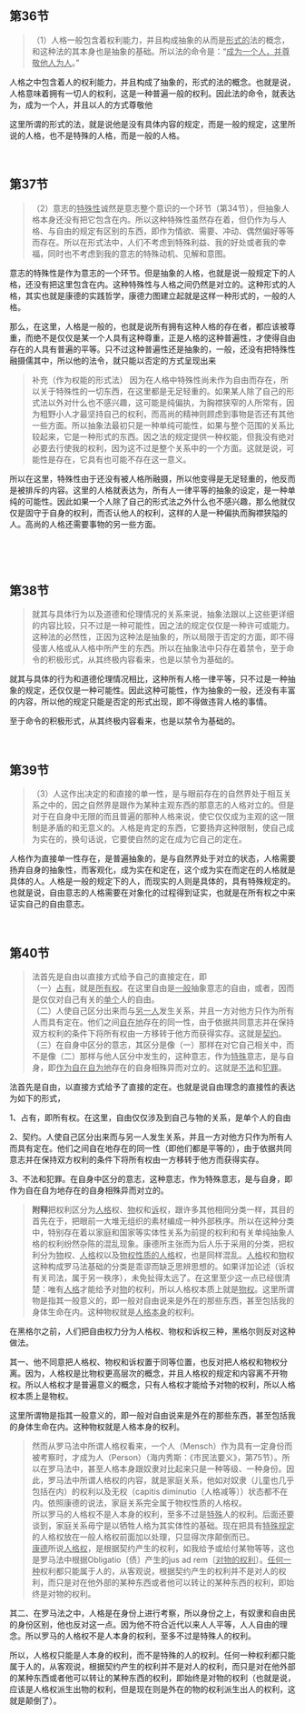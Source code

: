 <h2>第36节</h2><blockquote data-pid="EBfn4J3t">（1）人格一般包含着权利能力，并且构成抽象的从而是<u>形式的</u>法的概念，和这种法的其本身也是抽象的基础。所以法的命令是：“<u>成为一个人，并尊敬他人为人</u>。”</blockquote><p data-pid="bXba1TlI">人格之中包含着人的权利能力，并且构成了抽象的，形式的法的概念。也就是说，人格意味着拥有一切人的权利，这是一种普遍一般的权利。因此法的命令，就表达为，成为一个人，并且以人的方式尊敬他</p><p data-pid="duAj-10Z">这里所谓的形式的法，就是说他是没有具体内容的规定，而是一般的规定，这里所说的人格，也不是特殊的人格，而是一般的人格。</p><p><br></p><h2>第37节</h2><blockquote data-pid="M6Sb2Dpc">（2）意志的<u>特殊性</u>诚然是意志整个意识的一个环节（第34节），但抽象人格本身还没有把它包含在内。所以这种特殊性虽然存在着，但仍作为与人格、与自由的规定有区别的东西，即作为情欲、需要、冲动、偶然偏好等等而存在。所以在形式法中，人们不考虑到特殊利益、我的好处或者我的幸福，同时也不考虑到我的意志的特殊动机、见解和意图。</blockquote><p data-pid="CQ7DXgtG">意志的特殊性是作为意志的一个环节。但是抽象的人格，也就是说一般规定下的人格，还没有把这里包含在内。这种特殊性与人格之间仍然是对立的。这种形式的人格，其实也就是康德的实践哲学，康德力图建立起就是这样一种形式的，一般的人格。</p><p data-pid="DFNhvrT8">那么，在这里，人格是一般的，也就是说所有拥有这种人格的存在者，都应该被尊重，而绝不是仅仅是某一个人具有这种尊重，正是人格的这种普遍性，才使得自由存在的人具有普遍的平等。只不过这种普遍性还是抽象的，一般，还没有把特殊性融摄儒其中，所以他的法令，就只能以否定的方式呈现出来</p><blockquote data-pid="EIhSnGD5">补充（作为权能的形式法） 因为在人格中特殊性尚未作为自由而存在，所以关于特殊性的一切东西，在这里都是无足轻重的。如果某人除了自己的形式法以外对什么也不感兴趣，这可能是纯偏执，为胸襟狭窄的人所常有，因为粗野小人才最坚持自己的权利，而高尚的精神则顾虑到事物是否还有其他一些方面。所以抽象法最初只是一种单纯可能性，如果与整个范围的关系比较起来，它是一种形式的东西。因之法的规定提供一种权能，但我没有绝对必要去行使我的权利，因为这不过是整个关系中的一个方面。这就是说，可能性是存在，它具有也可能不存在这一意义。</blockquote><p data-pid="_ByKV_Yw">所以在这里，特殊性由于还没有被人格所融摄，所以他变得是无足轻重的，他反而是被排斥的内容。这里的人格就表达为，所有人一律平等的抽象的设定，是一种单纯的可能性。因此如果一个人除了自己的形式法之外什么也不感兴趣，那么他就仅仅是固守于自身的权利，而否认他人的权利，这样的人是一种偏执而胸襟狭隘的人。高尚的人格还需要事物的另一些方面。</p><p><br></p><p><br></p><h2>第38节</h2><blockquote data-pid="Lt1MsngX">就其与具体行为以及道德和伦理情况的关系来说，抽象法跟以上这些更详细的内容比较，只不过是一种可能性，因之法的规定仅仅是一种许可或能力。这种法的必然性，正因为这种法是抽象的，所以局限于否定的方面，即不得侵害人格或从人格中所产生的东西。所以在抽象法中只存在着禁令，至于命令的积极形式，从其终极内容看来，也是以禁令为基础的。</blockquote><p data-pid="jijqWURr">就其与具体的行为和道德伦理情况相比，这种所有人格一律平等，只不过是一种抽象的规定，还仅仅是一种可能性。因此这种可能性，作为抽象的一般，还没有丰富的内容，所以他的规定只能是否定的形式出现，即不得做违背人格的事情。</p><p data-pid="TpnRXBxl">至于命令的积极形式，从其终极内容看来，也是以禁令为基础的。</p><p><br></p><h2>第39节</h2><blockquote data-pid="dir0zvqb">（3）人这作出决定的和直接的单一性，是与眼前存在的自然界处于相互关系之中的，因之自然界是跟作为某种主观东西的那意志的人格对立的。但是对于在自身中无限的而且普遍的那种人格来说，使它仅仅成为主观的这一限制是矛盾的和无意义的。人格是肯定的东西，它要扬弃这种限制，使自己成为实在的，换句话说，它要使自然的定在成为它自己的定在。</blockquote><p data-pid="QfyYxMRT">人格作为直接单一性存在，是普遍抽象的，是与自然界处于对立的状态，人格需要扬弃自身的抽象性，而客观化，成为实在和定在，这个成为实在而定在的人格就是具体的人。人格是一般的规定下的人，而现实的人则是具体的，具有特殊规定的。也就是说，自由意志的人格需要在对象化的过程得到证实，也就是在所有权之中来证实自己的自由意志。</p><p><br></p><h2>第40节</h2><blockquote data-pid="9tcARuNs">法首先是自由以直接方式给予自己的直接定在，即<br>（一）<u>占有</u>，就是<u>所有权</u>。在这里自由是<u>一般</u>抽象意志的自由，或者，因而是仅仅对自己有关的<u>单个</u>人的自由。<br>（二）人使自己区分出来而与<u>另一人</u>发生关系，并且一方对他方只作为所有人而具有定在。他们之间<u>自在地</u>存在的同一性，由于依据共同意志并在保持双方权利的条件下将所有权由一方移转于他方而获得实存。这就是<u>契约</u>。<br>（三）在自身中区分的意志，其区分是像（一）那样在对它自己相关中，而不是像（二）那样与他人区分中发生的，这种意志，作为<u>特殊</u>意志，是与自身，即<u>作为自在自为地</u>存在的自身相殊异而对立的。这就是<u>不法</u>和<u>犯罪</u>。</blockquote><p data-pid="v7AZOS4V">法首先是自由，以直接方式给予了直接的定在。也就是说自由理念的直接性的表达为如下的形式，</p><p data-pid="LKqH6v5j">1、占有，即所有权。在这里，自由仅仅涉及到自己与物的关系，是单个人的自由</p><p data-pid="bxiToZOM">2、契约。人使自己区分出来而与另一人发生关系，并且一方对他方只作为所有人而具有定在。他们之间自在地存在的同一性（即他们都是平等的），由于依据共同意志并在保持双方权利的条件下将所有权由一方移转于他方而获得实存。</p><p data-pid="V57QIuYv">3、不法和犯罪。在自身中区分的意志，这种意志，作为特殊意志，是与自身，即作为自在自为地存在的自身相殊异而对立的。</p><blockquote data-pid="xXp_0G8L"><b>附释</b>把权利区分为<u>人格</u>权、<u>物</u>权和<u>诉</u>权，跟许多其他相同分类一样，其目的首先在于，把眼前一大堆无组织的素材编成一种外部秩序。所以在这种分类中，特别存在着以家庭和国家等实体性关系为前提的权利和有关单纯抽象人格的权利纷然杂陈的混乱现象。康德所主张而为后人乐于采用的分类，把权利分为<u>物</u>权、<u>人格</u>权以及<u>物权性质的人格</u>权，也是同样混乱。<u>人格</u>权和<u>物</u>权这种构成罗马法基础的分类是乖谬而缺乏思辨思想的。如果详加论述（诉权有关司法，属于另一秩序），未免扯得太远了。在这里至少这一点已经很清楚：唯有<u>人格</u>才能给予对<u>物</u>的权利，所以人格权本质上就是<u>物权</u>。这里所谓物是指其一般意义的，即一般对自由说来是外在的那些东西，甚至包括我的身体生命在内。这种物权就是<u>人格本身</u>的权利。</blockquote><p data-pid="nLsnMk7C">在黑格尔之前，人们把自由权力分为人格权、物权和诉权三种，黑格尔则反对这种做法。</p><p data-pid="H-fNr0jE">其一、他不同意把人格权、物权和诉权置于同等位置，也反对把人格权和物权分离。因为，人格权是比物权更高层次的概念，并且人格权的规定和内容离不开物权。所以人格权才是普遍意义的概念，只有人格权才能给予对物的权利，所以人格权本质上是物权。</p><p data-pid="Ltxr5jCQ">这里所谓物是指其一般意义的，即一般对自由说来是外在的那些东西，甚至包括我的身体生命在内。这种物权就是人格本身的权利。</p><blockquote data-pid="gy4S6wuS">然而从罗马法中所谓人格权看来，一个人（Mensch）作为具有一定身份而被考察时，才成为人（Person）（海内秀斯：《市民法要义》，第75节）。所以在罗马法中，甚至人格本身跟奴隶对比起来只是一种等级、一种身份。因此，罗马法中所谓人格权的内容，就是家庭关系，他如对奴隶（儿童也几乎包括在内）的权利以及无权（capitis diminutio〔人格减等〕）状态都不在内。依照康德的说法，家庭关系完全属于物权性质的人格权。<br>所以罗马的人格权不是人本身的权利，至多不过是<u>特殊</u>人的权利。后面还要谈到，家庭关系毋宁是以牺牲人格为其实体性的基础。现在把具有<u>特殊规定</u>的人格权放在一般人格权前面加以处理，只显得次序颠倒而已。<br><u>康德</u>所说<u>人格权</u>，是根据契约产生的权利，如我给予或给付某物等等，这也是罗马法中根据Obligatio〔债〕产生的jus ad rem〔<u>对物的权利</u>〕。<u>任何一种</u>权利都只能属于人的，从客观说，根据契约产生的权利并不是对人的权利，而只是对在他外部的某种东西或者他可以转让的某种东西的权利，即始终是对物的权利。</blockquote><p data-pid="U-znsr6m">其二、在罗马法之中，人格是在身份上进行考察，所以身份之上，有奴隶和自由民的身份区别，他也反对这一点。因为他不符合近代以来人人平等，人人自由的理念。所以罗马的人格权不是人本身的权利，至多不过是特殊人的权利。</p><p data-pid="zUqcq0Db">所以，人格权只能是人本身的权利，而不是特殊的人的权利。任何一种权利都只能属于人的，从客观说，根据契约产生的权利并不是对人的权利，而只是对在他外部的某种东西或者他可以转让的某种东西的权利，即始终是对物的权利（也就是说，应该是人格权派生出物的权利，但是现在则是外在的物的权利派生出人的权利，这就是颠倒了）。</p>